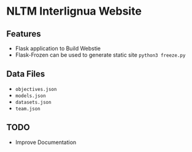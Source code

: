# NLTM Interlignua Website

## Features

* Flask application to Build Webstie
* Flask-Frozen can be used to generate static site
    `python3 freeze.py`

## Data Files

* `objectives.json`
* `models.json`
* `datasets.json`
* `team.json`

## TODO

* Improve Documentation